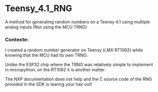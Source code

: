 # Teensy_4.1_RNG
A method for generating random numbers on a Teensy 4.1 using multiple analog inputs (Not using the MCU TRNG)

### Contexte:
I created a random number generator on Teensy (i.MX RT1062) while knowing that the MCU had its own TRNG.

Unlike the ESP32 chip where the TRNG was relatively simple to implement in micropython, on the RT1062 it is another matter.

The NXP documentation does not help and the C source code of the RNG provided in the SDK is tearing your hair out!
